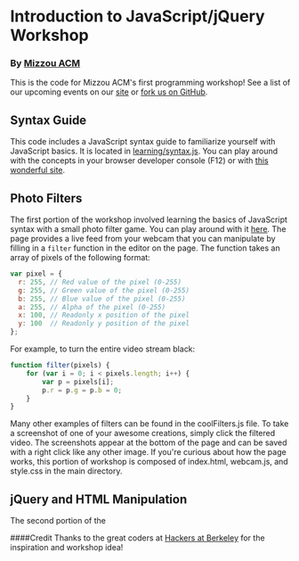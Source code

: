 Introduction to JavaScript/jQuery Workshop
==========================================
### By [Mizzou ACM](http://acm.missouri.edu/)


This is the code for Mizzou ACM's first programming workshop!  See a list of our upcoming events on our [site](http://acm.missouri.edu/events) or [fork us on GitHub](https://github.com/MizzouACM).

## Syntax Guide
This code includes a JavaScript syntax guide to familiarize yourself with JavaScript basics.  It is located in [learning/syntax.js](learning/syntax.js).  You can play around with the concepts in your browser developer console (F12) or with [this wonderful site](http://repl.it/languages/javascript).

## Photo Filters
The first portion of the workshop involved learning the basics of JavaScript syntax with a small photo filter game.  You can play around with it [here](http://mizzouacm.github.io/javascript-workshop/).  The page provides a live feed from your webcam that you can manipulate by filling in a `filter` function in the editor on the page.  The function takes an array of pixels of the following format:
```javascript
var pixel = {
  r: 255, // Red value of the pixel (0-255)
  g: 255, // Green value of the pixel (0-255)
  b: 255, // Blue value of the pixel (0-255)
  a: 255, // Alpha of the pixel (0-255)
  x: 100, // Readonly x position of the pixel
  y: 100  // Readonly y position of the pixel
};
```
For example, to turn the entire video stream black:
```javascript
function filter(pixels) {
    for (var i = 0; i < pixels.length; i++) {
        var p = pixels[i];
        p.r = p.g = p.b = 0;
    }
}
```
Many other examples of filters can be found in the coolFilters.js file. To take a screenshot of one of your awesome creations, simply click the filtered video.  The screenshots appear at the bottom of the page and can be saved with a right click like any other image.  If you're curious about how the page works, this portion of workshop is composed of index.html, webcam.js, and style.css in the main directory.

## jQuery and HTML Manipulation
The second portion of the 


####Credit
Thanks to the great coders at [Hackers at Berkeley](http://blog.hackersatberkeley.com/?p=97) for the inspiration and workshop idea!
